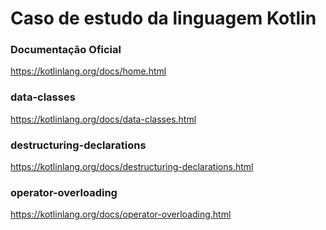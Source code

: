 # Caso de estudo da linguagem Kotlin

### Documentação Oficial
https://kotlinlang.org/docs/home.html

### data-classes
https://kotlinlang.org/docs/data-classes.html

### destructuring-declarations
https://kotlinlang.org/docs/destructuring-declarations.html

### operator-overloading
https://kotlinlang.org/docs/operator-overloading.html

 
